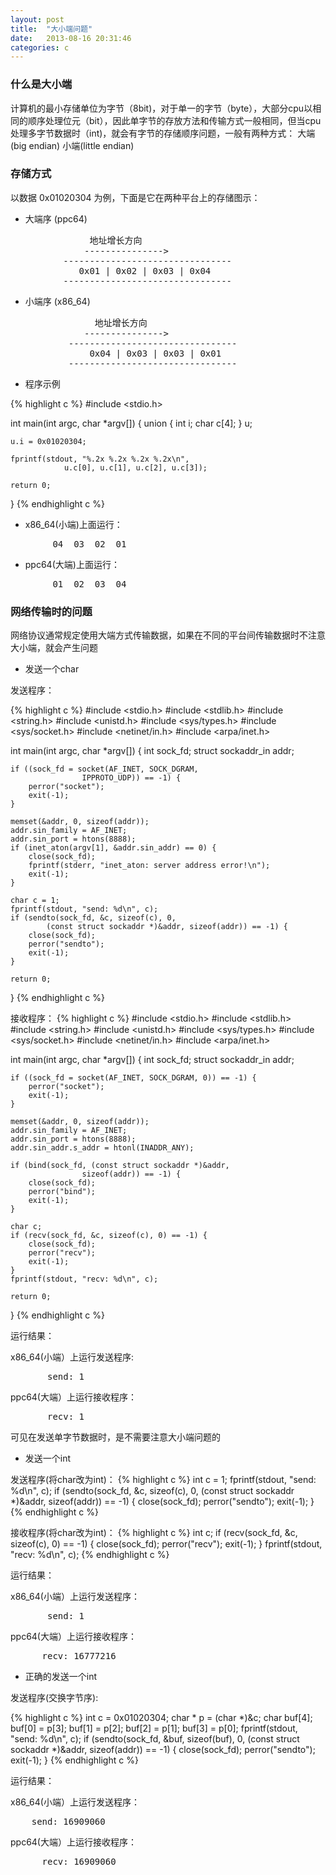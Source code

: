 ```yaml
---
layout: post
title:  "大小端问题"
date:   2013-08-16 20:31:46
categories: c
---
```


### 什么是大小端
计算机的最小存储单位为字节（8bit)，对于单一的字节（byte），大部分cpu以相同的顺序处理位元（bit），因此单字节的存放方法和传输方式一般相同，但当cpu处理多字节数据时（int)，就会有字节的存储顺序问题，一般有两种方式：  大端(big endian) 小端(little endian)

### 存储方式

以数据 0x01020304 为例，下面是它在两种平台上的存储图示：    

* 大端序 (ppc64)

<pre>
               地址增长方向
              --------------->
          --------------------------------
             0x01 | 0x02 | 0x03 | 0x04
          --------------------------------
</pre>

* 小端序 (x86_64)

<pre>
                地址增长方向
              --------------->
           --------------------------------
               0x04 | 0x03 | 0x03 | 0x01
           --------------------------------
</pre>

* 程序示例

{% highlight c %}
#include <stdio.h>

int main(int argc, char *argv[])
{
	union {
		int i;
		char c[4];
	} u;

	u.i = 0x01020304;

	fprintf(stdout, "%.2x %.2x %.2x %.2x\n",
				u.c[0], u.c[1], u.c[2], u.c[3]);

	return 0;
}
{% endhighlight c %}

* x86_64(小端)上面运行：

<pre>
        04  03  02  01
</pre>

* ppc64(大端)上面运行：

<pre>
        01  02  03  04
</pre>

### 网络传输时的问题    
网络协议通常规定使用大端方式传输数据，如果在不同的平台间传输数据时不注意大小端，就会产生问题

* 发送一个char

发送程序：

{% highlight c %}
#include <stdio.h>
#include <stdlib.h>
#include <string.h>
#include <unistd.h>
#include <sys/types.h>
#include <sys/socket.h>
#include <netinet/in.h>
#include <arpa/inet.h>

int main(int argc, char *argv[])
{
	int sock_fd;
	struct sockaddr_in addr;

	if ((sock_fd = socket(AF_INET, SOCK_DGRAM,
					IPPROTO_UDP)) == -1) {
		perror("socket");
		exit(-1);
	}

	memset(&addr, 0, sizeof(addr));
	addr.sin_family = AF_INET;
	addr.sin_port = htons(8888);
	if (inet_aton(argv[1], &addr.sin_addr) == 0) {
		close(sock_fd);
		fprintf(stderr, "inet_aton: server address error!\n");
		exit(-1);
	}

	char c = 1;
	fprintf(stdout, "send: %d\n", c);
	if (sendto(sock_fd, &c, sizeof(c), 0,
			(const struct sockaddr *)&addr, sizeof(addr)) == -1) {
		close(sock_fd);
		perror("sendto");
		exit(-1);
	}

	return 0;
}
{% endhighlight c %}

接收程序：
{% highlight c %}
#include <stdio.h>
#include <stdlib.h>
#include <string.h>
#include <unistd.h>
#include <sys/types.h>
#include <sys/socket.h>
#include <netinet/in.h>
#include <arpa/inet.h>

int main(int argc, char *argv[])
{
	int sock_fd;
	struct sockaddr_in addr;

	if ((sock_fd = socket(AF_INET, SOCK_DGRAM, 0)) == -1) {
		perror("socket");
		exit(-1);
	}

	memset(&addr, 0, sizeof(addr));
	addr.sin_family = AF_INET;
	addr.sin_port = htons(8888);
	addr.sin_addr.s_addr = htonl(INADDR_ANY);

	if (bind(sock_fd, (const struct sockaddr *)&addr,
					sizeof(addr)) == -1) {
		close(sock_fd);
		perror("bind");
		exit(-1);
	}

	char c;
	if (recv(sock_fd, &c, sizeof(c), 0) == -1) {
		close(sock_fd);
		perror("recv");
		exit(-1);
	}
	fprintf(stdout, "recv: %d\n", c);

	return 0;
}
{% endhighlight c %}

运行结果：

x86_64(小端）上运行发送程序:     

<pre>
       send: 1
</pre>

ppc64(大端）上运行接收程序：     

<pre>
       recv: 1
</pre>

可见在发送单字节数据时，是不需要注意大小端问题的

* 发送一个int

发送程序(将char改为int)：
{% highlight c %}
	int c = 1;
	fprintf(stdout, "send: %d\n", c);
	if (sendto(sock_fd, &c, sizeof(c), 0,
			(const struct sockaddr *)&addr, sizeof(addr)) == -1) {
                close(sock_fd);
		perror("sendto");
		exit(-1);
	}
{% endhighlight c %}

接收程序(将char改为int)：
{% highlight c %}
	int c;
	if (recv(sock_fd, &c, sizeof(c), 0) == -1) {
		close(sock_fd);
		perror("recv");
		exit(-1);
	}
	fprintf(stdout, "recv: %d\n", c);
{% endhighlight c %}

运行结果：

x86_64(小端）上运行发送程序：    

<pre>
       send: 1    
</pre>

ppc64(大端）上运行接收程序：    

<pre>
      recv: 16777216
</pre>

* 正确的发送一个int

发送程序(交换字节序):

{% highlight c %}
	int c = 0x01020304;
	char * p = (char *)&c;
	char buf[4];
	buf[0] = p[3];
	buf[1] = p[2];
	buf[2] = p[1];
	buf[3] = p[0];
	fprintf(stdout, "send: %d\n", c);
	if (sendto(sock_fd, &buf, sizeof(buf), 0,
			(const struct sockaddr *)&addr, sizeof(addr)) == -1) {
		close(sock_fd);
		perror("sendto");
		exit(-1);
	}
{% endhighlight c %}

运行结果：

x86_64(小端）上运行发送程序：    

<pre>
	send: 16909060
</pre>

ppc64(大端）上运行接收程序：    

<pre>
      recv: 16909060
</pre>
